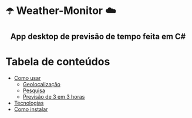 # ☂️ Weather-Monitor ☁️

<h2 align="center" class="#sobre">App desktop de previsão de tempo feita em C#</h4>

Tabela de conteúdos
=================
<!--ts-->
   * [Como usar](#como-usar)
      * [Geolocalização](#geolocation)
      * [Pesquisa](#search)
      * [Previsão de 3 em 3 horas](#forecast)
   * [Tecnologias](#tecnologias)
   * [Como instalar](#install)
<!--te-->
